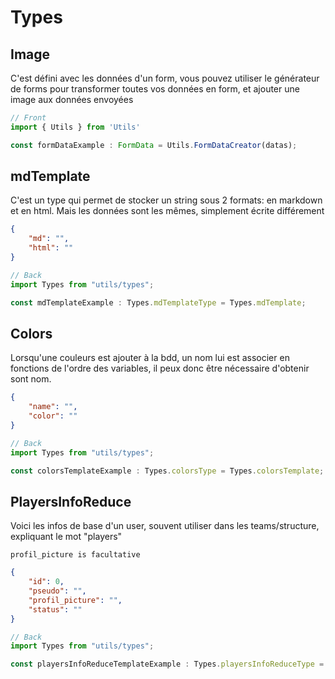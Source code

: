 # Types

## Image
C'est défini avec les données d'un form, vous pouvez utiliser le générateur de forms pour transformer toutes vos données en form, et ajouter une image aux données envoyées
```Typescript
// Front
import { Utils } from 'Utils'

const formDataExample : FormData = Utils.FormDataCreator(datas);
```

## mdTemplate
C'est un type qui permet de stocker un string sous 2 formats: en markdown et en html.
Mais les données sont les mêmes, simplement écrite différement
```json
{
    "md": "",
    "html": ""
}
```
```Typescript
// Back
import Types from "utils/types";

const mdTemplateExample : Types.mdTemplateType = Types.mdTemplate;
```

## Colors
Lorsqu'une couleurs est ajouter à la bdd, un nom lui est associer en fonctions de l'ordre des variables, il peux donc être nécessaire d'obtenir sont nom.
```json
{
    "name": "",
    "color": ""
}
```
```Typescript
// Back
import Types from "utils/types";

const colorsTemplateExample : Types.colorsType = Types.colorsTemplate;
```

## PlayersInfoReduce
Voici les infos de base d'un user, souvent utiliser dans les teams/structure, expliquant le mot "players"

`profil_picture is facultative`
```json
{
    "id": 0,
    "pseudo": "",
    "profil_picture": "",
    "status": ""
}
```
```Typescript
// Back
import Types from "utils/types";

const playersInfoReduceTemplateExample : Types.playersInfoReduceType = Types.playersInfoReduceTemplate;
```